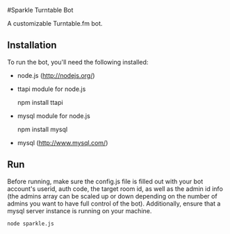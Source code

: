 #Sparkle Turntable Bot

A customizable Turntable.fm bot.

## Installation

To run the bot, you'll need the following installed:

* node.js (http://nodejs.org/)
* ttapi module for node.js

	npm install ttapi

* mysql module for node.js

	npm install mysql
* mysql (http://www.mysql.com/)

## Run

Before running, make sure the config.js file is filled out with your bot account's userid, auth code, the target room id, as well as the admin id info (the admins array can be scaled up or down depending on the number of admins you want to have full control of the bot). Additionally, ensure that a mysql server instance is running on your machine.

	node sparkle.js
